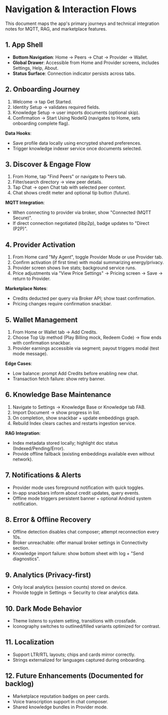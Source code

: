 # Navigation & Interaction Flows

This document maps the app's primary journeys and technical integration notes for MQTT, RAG, and marketplace features.

## 1. App Shell
- **Bottom Navigation**: Home → Peers → Chat → Provider → Wallet.
- **Global Drawer**: Accessible from Home and Provider screens, includes Settings, Help, About.
- **Status Surface**: Connection indicator persists across tabs.

## 2. Onboarding Journey
1. Welcome → tap Get Started.
2. Identity Setup → validates required fields.
3. Knowledge Setup → user imports documents (optional skip).
4. Confirmation → Start Using NodeIQ (navigates to Home, sets onboarding complete flag).

**Data Hooks**:
- Save profile data locally using encrypted shared preferences.
- Trigger knowledge indexer service once documents selected.

## 3. Discover & Engage Flow
1. From Home, tap "Find Peers" or navigate to Peers tab.
2. Filter/search directory → view peer details.
3. Tap Chat → open Chat tab with selected peer context.
4. Chat shows credit meter and optional tip button (future).

**MQTT Integration**:
- When connecting to provider via broker, show "Connected (MQTT Secure)".
- If direct connection negotiated (libp2p), badge updates to "Direct (P2P)".

## 4. Provider Activation
1. From Home card "My Agent", toggle Provider Mode or use Provider tab.
2. Confirm activation (if first time) with modal summarizing energy/privacy.
3. Provider screen shows live stats; background service runs.
4. Price adjustments via "View Price Settings" → Pricing screen → Save → return to Provider.

**Marketplace Notes**:
- Credits deducted per query via Broker API; show toast confirmation.
- Pricing changes require confirmation snackbar.

## 5. Wallet Management
1. From Home or Wallet tab → Add Credits.
2. Choose Top Up method (Play Billing mock, Redeem Code) → flow ends with confirmation snackbar.
3. Provider earnings accessible via segment; payout triggers modal (test mode message).

**Edge Cases**:
- Low balance: prompt Add Credits before enabling new chat.
- Transaction fetch failure: show retry banner.

## 6. Knowledge Base Maintenance
1. Navigate to Settings → Knowledge Base or Knowledge tab FAB.
2. Import Document → show progress in list.
3. On completion, show snackbar + update embeddings graph.
4. Rebuild Index clears caches and restarts ingestion service.

**RAG Integration**:
- Index metadata stored locally; highlight doc status (Indexed/Pending/Error).
- Provide offline fallback (existing embeddings available even without network).

## 7. Notifications & Alerts
- Provider mode uses foreground notification with quick toggles.
- In-app snackbars inform about credit updates, query events.
- Offline mode triggers persistent banner + optional Android system notification.

## 8. Error & Offline Recovery
- Offline detection disables chat composer; attempt reconnection every 10s.
- Broker unreachable: offer manual broker settings in Connectivity section.
- Knowledge import failure: show bottom sheet with log + "Send diagnostics".

## 9. Analytics (Privacy-first)
- Only local analytics (session counts) stored on device.
- Provide toggle in Settings → Security to clear analytics data.

## 10. Dark Mode Behavior
- Theme listens to system setting, transitions with crossfade.
- Iconography switches to outlined/filled variants optimized for contrast.

## 11. Localization
- Support LTR/RTL layouts; chips and cards mirror correctly.
- Strings externalized for languages captured during onboarding.

## 12. Future Enhancements (Documented for backlog)
- Marketplace reputation badges on peer cards.
- Voice transcription support in chat composer.
- Shared knowledge bundles in Provider mode.
